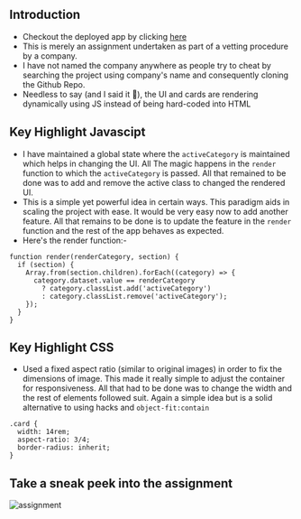 ## Introduction
- Checkout the deployed app by clicking [here](https://divy-codes.github.io/assignment/)
- This is merely an assignment undertaken as part of a vetting procedure by a company.
- I have not named the company anywhere as people try to cheat by searching the project using company's name and consequently cloning the Github Repo.
- Needless to say (and I said it 🤡), the UI and cards are rendering dynamically using JS instead of being hard-coded into HTML

## Key Highlight Javascipt
- I have maintained a global state where the `activeCategory` is maintained which helps in changing the UI. All The magic happens in the `render` function to which the `activeCategory` is passed. All that remained to be done was to add and remove the active class to changed the rendered UI.
- This is a simple yet powerful idea in certain ways. This paradigm aids in scaling the project with ease. It would be very easy now to add another feature. All that remains to be done is to update the feature in the `render` function and the rest of the app behaves as expected. 
- Here's the render function:-
```
function render(renderCategory, section) {
  if (section) {
    Array.from(section.children).forEach((category) => {
      category.dataset.value == renderCategory
        ? category.classList.add('activeCategory')
        : category.classList.remove('activeCategory');
    });
  }
}
```

## Key Highlight CSS
- Used a fixed aspect ratio (similar to original images) in order to fix the dimensions of image. This made it really simple to adjust the container for responsiveness. All that had to be done was to change the width and the rest of elements followed suit. Again a simple idea but is a solid alternative to using hacks and `object-fit:contain`
```
.card {
  width: 14rem;
  aspect-ratio: 3/4;
  border-radius: inherit;
}
```

## Take a sneak peek into the assignment
![assignment](https://github.com/user-attachments/assets/044dd13e-ed7a-4a10-a742-29a77ba4af58)


